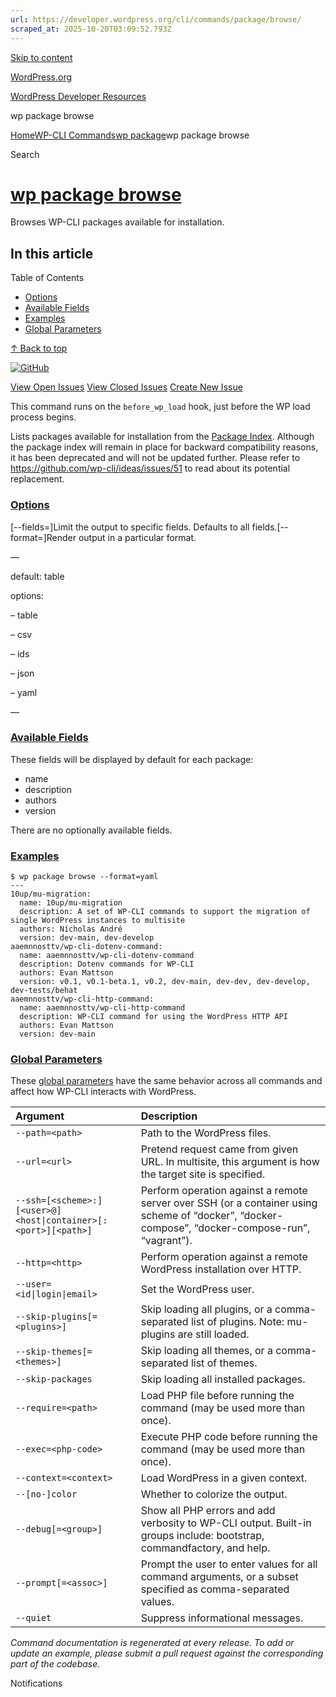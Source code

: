 ```yaml
---
url: https://developer.wordpress.org/cli/commands/package/browse/
scraped_at: 2025-10-20T03:09:52.793Z
---
```


[Skip to content](https://developer.wordpress.org/cli/commands/package/browse/#wp--skip-link--target)

[WordPress.org](https://wordpress.org/)

[WordPress Developer Resources](https://developer.wordpress.org/)

wp package browse


[Home](https://developer.wordpress.org/)[WP-CLI Commands](https://developer.wordpress.org/cli/commands/)[wp package](https://developer.wordpress.org/cli/commands/package/)wp package browse

Search

# [wp package browse](https://developer.wordpress.org/cli/commands/package/browse/)

Browses WP-CLI packages available for installation.

## In this article

Table of Contents

- [Options](https://developer.wordpress.org/cli/commands/package/browse/#options)
- [Available Fields](https://developer.wordpress.org/cli/commands/package/browse/#available-fields)
- [Examples](https://developer.wordpress.org/cli/commands/package/browse/#examples)
- [Global Parameters](https://developer.wordpress.org/cli/commands/package/browse/#global-parameters)

[↑ Back to top](https://developer.wordpress.org/cli/commands/package/browse/#wp--skip-link--target)

[![GitHub](https://make.wordpress.org/cli/wp-content/plugins/wporg-cli/assets/images/github-mark.svg)](https://github.com/wp-cli/package-command)

[View Open Issues](https://github.com/login?return_to=%2Fissues%3Fq%3Dlabel%3Acommand%3Apackage-browse+sort%3Aupdated-desc+org%3Awp-cli+is%3Aopen) [View Closed Issues](https://github.com/login?return_to=%2Fissues%3Fq%3Dlabel%3Acommand%3Apackage-browse+sort%3Aupdated-desc+org%3Awp-cli+is%3Aclosed) [Create New Issue](https://github.com/wp-cli/package-command/issues/new)

This command runs on the `before_wp_load` hook, just before the WP load process begins.

Lists packages available for installation from the [Package Index](http://wp-cli.org/package-index/). Although the package index will remain in place for backward compatibility reasons, it has been deprecated and will not be updated further. Please refer to https://github.com/wp-cli/ideas/issues/51 to read about its potential replacement.

### [Options](https://developer.wordpress.org/cli/commands/package/browse/\#options)

\[--fields=<fields>\]Limit the output to specific fields. Defaults to all fields.\[--format=<format>\]Render output in a particular format.

—

default: table

options:

– table

– csv

– ids

– json

– yaml

—

### [Available Fields](https://developer.wordpress.org/cli/commands/package/browse/\#available-fields)

These fields will be displayed by default for each package:

- name
- description
- authors
- version

There are no optionally available fields.

### [Examples](https://developer.wordpress.org/cli/commands/package/browse/\#examples)

```
$ wp package browse --format=yaml
---
10up/mu-migration:
  name: 10up/mu-migration
  description: A set of WP-CLI commands to support the migration of single WordPress instances to multisite
  authors: Nícholas André
  version: dev-main, dev-develop
aaemnnosttv/wp-cli-dotenv-command:
  name: aaemnnosttv/wp-cli-dotenv-command
  description: Dotenv commands for WP-CLI
  authors: Evan Mattson
  version: v0.1, v0.1-beta.1, v0.2, dev-main, dev-dev, dev-develop, dev-tests/behat
aaemnnosttv/wp-cli-http-command:
  name: aaemnnosttv/wp-cli-http-command
  description: WP-CLI command for using the WordPress HTTP API
  authors: Evan Mattson
  version: dev-main

```

### [Global Parameters](https://developer.wordpress.org/cli/commands/package/browse/\#global-parameters)

These [global parameters](https://make.wordpress.org/cli/handbook/config/) have the same behavior across all commands and affect how WP-CLI interacts with WordPress.

| **Argument** | **Description** |
| :-- | :-- |
| `--path=<path>` | Path to the WordPress files. |
| `--url=<url>` | Pretend request came from given URL. In multisite, this argument is how the target site is specified. |
| `--ssh=[<scheme>:][<user>@]<host\|container>[:<port>][<path>]` | Perform operation against a remote server over SSH (or a container using scheme of “docker”, “docker-compose”, “docker-compose-run”, “vagrant”). |
| `--http=<http>` | Perform operation against a remote WordPress installation over HTTP. |
| `--user=<id\|login\|email>` | Set the WordPress user. |
| `--skip-plugins[=<plugins>]` | Skip loading all plugins, or a comma-separated list of plugins. Note: mu-plugins are still loaded. |
| `--skip-themes[=<themes>]` | Skip loading all themes, or a comma-separated list of themes. |
| `--skip-packages` | Skip loading all installed packages. |
| `--require=<path>` | Load PHP file before running the command (may be used more than once). |
| `--exec=<php-code>` | Execute PHP code before running the command (may be used more than once). |
| `--context=<context>` | Load WordPress in a given context. |
| `--[no-]color` | Whether to colorize the output. |
| `--debug[=<group>]` | Show all PHP errors and add verbosity to WP-CLI output. Built-in groups include: bootstrap, commandfactory, and help. |
| `--prompt[=<assoc>]` | Prompt the user to enter values for all command arguments, or a subset specified as comma-separated values. |
| `--quiet` | Suppress informational messages. |

_Command documentation is regenerated at every release. To add or update an example, please submit a pull request against the corresponding part of the codebase._

Notifications
